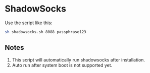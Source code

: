 ShadowSocks
==

Use the script like this:

```bash
sh shadowsocks.sh 8088 passphrase123
```

Notes
--
1. This script will automatically run shadowsocks after installation.
2. Auto run after system boot is not supported yet.

